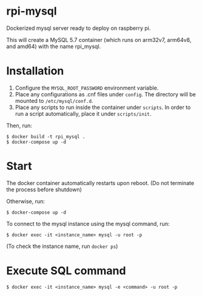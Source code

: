# rpi-mysql

Dockerized mysql server ready to deploy on raspberry pi.

This will create a MySQL 5.7 container (which runs on arm32v7, arm64v8, and amd64) with the name rpi_mysql.

# Installation

1. Configure the `MYSQL_ROOT_PASSWORD` environment variable.
2. Place any configurations as .cnf files under `config`. The directory will be mounted to `/etc/mysql/conf.d`.
3. Place any scripts to run inside the container under `scripts`. In order to run a script automatically, place it under `scripts/init`.

Then, run:

```
$ docker build -t rpi_mysql .
$ docker-compose up -d
```

# Start

The docker container automatically restarts upon reboot. (Do not terminate the process before shutdown)

Otherwise, run:

```
$ docker-compose up -d
```

To connect to the mysql instance using the mysql command, run:

```
$ docker exec -it <instance_name> mysql -u root -p
```

(To check the instance name, run `docker ps`)

# Execute SQL command

```
$ docker exec -it <instance_name> mysql -e <command> -u root -p
```

